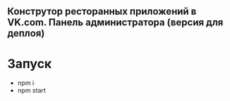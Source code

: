 ## Конструтор ресторанных приложений в VK.com. Панель администратора (версия для деплоя)


# Запуск
- npm i
- npm start
